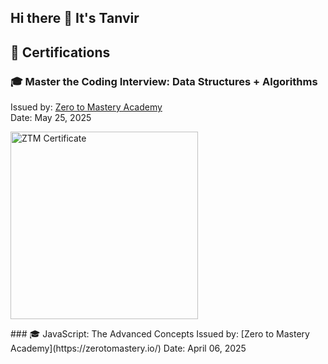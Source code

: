 ## Hi there 👋 It's Tanvir

## 📜 Certifications

### 🎓 Master the Coding Interview: Data Structures + Algorithms
Issued by: [Zero to Mastery Academy](https://zerotomastery.io/)  
Date: May 25, 2025

<p align="left">
  <a href="https://zerotomastery.io/" target="_blank">
    <img src="https://media.licdn.com/dms/image/v2/D562DAQHvjPBk7YN12w/profile-treasury-image-shrink_1280_1280/B56ZcF327qHUAQ-/0/1748150219463?e=1748775600&v=beta&t=GlCMp7QW_ZLGgEK3YgVgwbiu0465fkvXkIXf3pR60aw" alt="ZTM Certificate" width="300"/>
  </a>
</p>
### 🎓 JavaScript: The Advanced Concepts
Issued by: [Zero to Mastery Academy](https://zerotomastery.io/)  
Date: April 06, 2025

<!--
**protanvirislam/protanvirislam** is a ✨ _special_ ✨ repository because its `README.md` (this file) appears on your GitHub profile.

Here are some ideas to get you started:

- 🔭 I’m currently working on ...
- 🌱 I’m currently learning ...
- 👯 I’m looking to collaborate on ...
- 🤔 I’m looking for help with ...
- 💬 Ask me about ...
- 📫 How to reach me: ...
- 😄 Pronouns: ...
- ⚡ Fun fact: ...
-->

